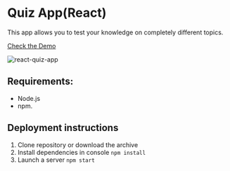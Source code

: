 # Quiz App(React)
This app allows you to test your knowledge on completely different topics.

[Check the Demo](https://ilyachernyaevdev.github.io/react-quiz-app/)

![react-quiz-app](https://user-images.githubusercontent.com/62256669/111737729-2a861d80-8891-11eb-891c-133ec841091b.gif)

## Requirements: 
* Node.js 
* npm.

## Deployment instructions
1. Clone repository or download the archive
2. Install dependencies in console `npm install`
3. Launch a server `npm start`
